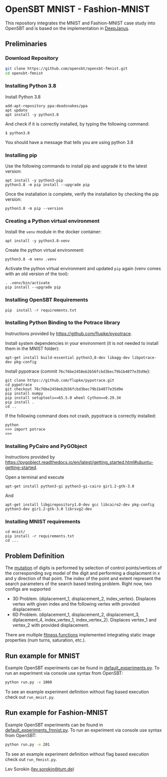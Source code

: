 # OpenSBT MNIST - Fashion-MNIST

This repository integrates the MNIST and Fashion-MNIST case study into OpenSBT and is based on the implementation in [DeepJanus](https://github.com/testingautomated-usi/deepjanus/blob/master/DeepJanus-MNIST/FULL_INSTALL.md).

## Preliminaries

### Download Repository ###

```bash
git clone https://github.com/opensbt/opensbt-fmnist.git
cd opensbt-fmnist
```

### Installing Python 3.8 ###
Install Python 3.8
``` 
add-apt-repository ppa:deadsnakes/ppa
apt update
apt install -y python3.8
```

And check if it is correctly installed, by typing the following command:

``` 
$ python3.8
```

You should have a message that tells you are using python 3.8

### Installing pip ###
Use the following commands to install pip and upgrade it to the latest version:
``` 
apt install -y python3-pip
python3.8 -m pip install --upgrade pip
```

Once the installation is complete, verify the installation by checking the pip version:

``` 
python3.8 -m pip --version
```
### Creating a Python virtual environment ###

Install the `venv` module in the docker container:

``` 
apt install -y python3.8-venv
```

Create the python virtual environment:

```
python3.8 -m venv .venv
```

Activate the python virtual environment and updated `pip` again (venv comes with an old version of the tool):

```
. .venv/bin/activate
pip install --upgrade pip
```
### Installing OpenSBT Requirements ###

```
pip  install -r requirements.txt
```


### Installing Python Binding to the Potrace library ###
Instructions provided by https://github.com/flupke/pypotrace.

Install system dependencies in your environment (it is not needed to install them in the MNIST folder):

``` 
apt-get install build-essential python3,8-dev libagg-dev libpotrace-dev pkg-config 
```

Install pypotrace (commit `76c76be2458eb2b56fcbd3bec79b1b4077e35d9e`):

```
git clone https://github.com/flupke/pypotrace.git
cd pypotrace
git checkout 76c76be2458eb2b56fcbd3bec79b1b4077e35d9e
pip install numpy
pip install setuptools==65.5.0 wheel Cython==0.29.34
pip install .
cd ..
```
If the following command does not crash, pypotrace is correctly installed:

``` 
python
>>> import potrace
>>>
```

### Installing PyCairo and PyGObject ###
Instructions provided by https://pygobject.readthedocs.io/en/latest/getting_started.html#ubuntu-getting-started.

Open a terminal and execute 

```apt-get install python3-gi python3-gi-cairo gir1.2-gtk-3.0```

And

```apt-get install libgirepository1.0-dev gcc libcairo2-dev pkg-config python3-dev gir1.2-gtk-3.0 librsvg2-dev```

### Installing MNIST requirements ###

```
cd mnist/
pip install -r requirements.txt
cd ...
```


## Problem Definition

The [mutation](/mnist/mnist_simulation.py) of digits is performed by selection of control points/vertices of the corresponding svg model of the digit and performing a displacment in x and y direction of that point. The index of the point and extent represent the search parameters of the search based testing problem.
Right now, two configs are supported

- 3D Problem. (diplacement_1, displacement_2, index_vertex). Displaces vertex with given index and the following vertex with provided displacement.
- 6D Problem. (diplacement_1, displacement_2, displacement_3, diplacement_4, index_vertex_1, index_vertex_2). Displaces vertex_1 and vertex_2 with provided displacement.

There are multiple [fitness functions](/mnist/fitness_mnist.py) implemented integrating static image properties (num turns, saturation, etc.).

## Run example for MNIST

Example OpenSBT experiments can be found in [default_experiments.py](default_experiments_mnist.py).
To run an experiment via console use syntax from OpenSBT:

```bash
python run.py -e 1000
```

To see an example experiment definition without flag based execution check out ```run_mnist.py```.


## Run example for Fashion-MNIST

Example OpenSBT experiments can be found in [default_experiments_fmnist.py](default_experiments_fmnist.py).
To run an experiment via console use syntax from OpenSBT:

```bash
python run.py -e 201
```

To see an example experiment definition without flag based execution check out ```run_fmnist.py```.

Lev Sorokin (lev.sorokin@tum.de)
